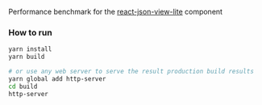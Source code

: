Performance benchmark for the [react-json-view-lite](https://github.com/AnyRoad/react-json-view-lite) component

### How to run
```bash
yarn install
yarn build

# or use any web server to serve the result production build results
yarn global add http-server
cd build
http-server
```